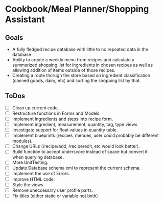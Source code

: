 # Cookbook/Meal Planner/Shopping Assistant

## Goals

* A fully fledged recipe database with little to no repeated data in the database
* Ability to create a weekly menu from recipes and calculate a summerized shopping list for ingredients in chosen recipes as well as allowing addition of items outside of those recipes.
* Creating a route thorugh the store based on ingredient classification (canned goods, dairy, etc) and sorting the shopping list by that.

## ToDos

- [ ] Clean up current code.
- [ ] Restructure functions in Forms and Models.
- [ ] Implement ingredients and steps into recipe form.
- [ ] Implement ingredient, measurement, quantity, tag, type views.
- [ ] Investigate support for float values in quantity table.
- [ ] Implement blueprints (recipes, menues, user could probably be different modules).
- [ ] Change URLs (/recipe/add, /recipe/edit<recipe>, etc would look better).
- [ ] Build function to accept underscore instead of space but convert it when querying database.
- [ ] More UnitTesting.
- [ ] Update Database schema xml to represent the current schema.
- [ ] Implement the use of Errors.
- [ ] Improve HTML code.
- [ ] Style the views.
- [ ] Remove uneccessary user profile parts.
- [ ] Fix titles (either static or variable not both)

